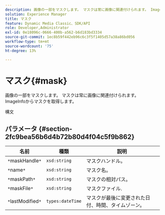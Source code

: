 ```yaml
---
description: 画像の一部をマスクします。 マスクは常に画像に関連付けられます。 ImageInfoからマスクを取得します。
solution: Experience Manager
title: マスク
feature: Dynamic Media Classic、SDK/API
role: Developer,Administrator
exl-id: 0e18096c-0666-400b-a562-b6d183bd3334
source-git-commit: 1ec8b59f442eb96c6c3f5f1405d57a38a86bd056
workflow-type: tm+mt
source-wordcount: '75'
ht-degree: 13%

---
```


# マスク{#mask}

画像の一部をマスクします。 マスクは常に画像に関連付けられます。 ImageInfoからマスクを取得します。

構文

## パラメータ {#section-2fc9bea56b6d4b72b80d4f04c5f9b862}

| 名前 | 種類 | 説明 |
|---|---|---|
| `*`maskHandle`*` | `xsd:string` | マスクハンドル。 |
| `*`name`*` | `xsd:string` | マスク名。 |
| `*`maskPath`*` | `xsd:string` | マスクの相対パス。 |
| `*`maskFile`*` | `xsd:string` | マスクファイル. |
| `*`lastModified`*` | `types:dateTime` | マスクが最後に変更された日付、時間、タイムゾーン。 |

